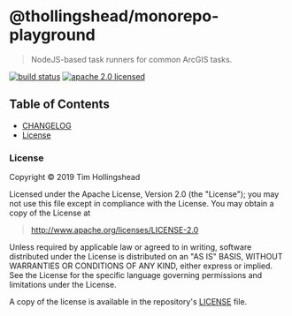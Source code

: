 # @thollingshead/monorepo-playground

> NodeJS-based task runners for common ArcGIS tasks.

[![build status][build-status-badge]][build-status-url]
[![apache 2.0 licensed][license-badge]][license-url]

[build-status-badge]: https://travis-ci.com/thollingshead/monorepo-playground.svg?branch=master
[build-status-url]: https://travis-ci.com/thollingshead/monorepo-playground
[license-badge]: https://img.shields.io/github/license/thollingshead/monorepo-playground
[license-url]: #license

## Table of Contents

- [CHANGELOG](./CHANGELOG.md)
- [License](#license)

### License

Copyright &copy; 2019 Tim Hollingshead

Licensed under the Apache License, Version 2.0 (the "License");
you may not use this file except in compliance with the License.
You may obtain a copy of the License at

> <http://www.apache.org/licenses/LICENSE-2.0>

Unless required by applicable law or agreed to in writing, software
distributed under the License is distributed on an "AS IS" BASIS,
WITHOUT WARRANTIES OR CONDITIONS OF ANY KIND, either express or implied.
See the License for the specific language governing permissions and
limitations under the License.

A copy of the license is available in the repository's [LICENSE](./LICENSE) file.
